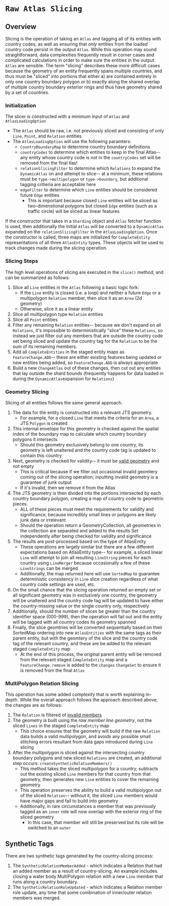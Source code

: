 # `Raw Atlas Slicing`
## Overview
Slicing is the operation of taking an `Atlas` and tagging all of its entities with country codes, as well as ensuring that *only* entities from the loaded country code persist in the output `Atlas`. While this operation may sound straightforward, data complexities frequently result in corner cases and complicated calculations in order to make sure the entities in the output `Atlas` are sensible. The term "slicing" describes these more difficult cases because the geometry of an entity frequently spans multiple countries, and thus must be "sliced" into portions that either a) are contained entirely in only one country boundary polygon or b) exactly along the shared overlap of multiple country boundary exterior rings and thus have geometry shared by a set of countries.  

### Initialization
The slicer is constructed with a minimum input of `Atlas` and `AtlasLoadingOption`
* The `Atlas` should be raw, i.e. not previously sliced and consisting of only `Line`, `Point`, and `Relation` entities
* The `AtlasLoadingOption` will use the following paramters: 
    * `CountryBoundaryMap` to determine country boundary definitions
    * `countryCodes` to determine which entities to keep in the final Atlas-- any entity whose country code is *not* in the `countryCodes` set will be removed from the final tlas!
    * `relationSlicingFilter` to determine which `Relations` to expand the `DynamicAtlas` on and attempt to slice-- at a minimum, these relations must be `type->multipolygon` or `type->boundary`, but additional tagging critieria are acceptable here
    * `edgeFilter` to determine which `Line` entities should be considered future `Edge` entities
	    * This is important because closed `Line` entities will be sliced as two-dimenstional polygons but closed `Edge` entities (such as a traffic circle) will be sliced as linear features

If the constructor that takes in a `Sharding` object and `Atlas` fetcher function is used, then additionally the initial `Atlas` will be converted to a `DynamicAtlas` expanded on the `relationSlicingFilter` in the `AtlasLoadingOption`.
Once the constructor is called, three maps are initialized for `CompleteEntity` representations of all three `AtlasEntity` types. These objects will be used to track changes made during the slicing operation.

### Slicing Steps
The high level operations of slicing are executed in the `slice()` method, and can be summarized as follows:
1. Slice all `Line` entities in the `Atlas` following a basic logic fork:
	* If the `Line` entity is closed (i.e. a loop) and neither a future `Edge` or a multipolygon `Relation` member, then slice it as an `Area` (2d geometry)
	* Otherwise, slice it as a linear entity
2. Slice all multipolygon type `Relation` entities
3. Slice all `Point` entities
4. Filter any remaining `Relation` entities-- because we don't expand on all `Relations`, it's impossible to deterministically "slice" these `Relations`, so instead we just filter out any members that are outside the country code set being sliced and update the country tag for the `Relation` to be the sum of its remaining members.
5. Add all `CompleteEntities` in the staged entity maps as `FeatureChange.ADD`-- these are either existing features being updated or new entities being added, so `FeatureChange.ADD` is always appropriate
6. Build a new `ChangeAtlas` out of these changes, then cut out any entities that lay outside the shard bounds (frequently happens for data loaded in during the `DynamicAtlas`expansion for `Relations`)

### Geometry Slicing
Slicing of all entities follows the same general approach. 
1. The data for the entity is constructed into a relevant JTS geometry. 
    * For example, for a closed `Line` that meets the criteria for an `Area`, a JTS `Polygon` is created
2. This internal envelope for this geometry is checked against the spatial index of the boundary map to calculate which country boundary polygons it intersects
    * Should this geometry exclusively belong to one country, its geometry is left unaltered and the country code tag is updated to contain this country
3. Next, geometry is checked for validity-- it must be [valid geometry](http://www.ogc.org/docs/is/) and not empty
    * This is critical because if we filter out occasional invalid geomtery coming out of the slicing operation; inputting invalid geometry is a guarantee of junk output
    * If it's invalid, then we remove it from the Atlas
4. The JTS geometry is then divided into the portions intersected by each country boundary polygon, creating a map of country code to geometric pieces.
    * ALL of these pieces must meet the requirements for validity and significance, because incredibly small lines or polygons are likely junk data or irrelevant
    * Should the operation return a GeometryCollection, all geometries in the collection are separated and added to the results Set independently after being checked for validity and significance
5. The results are post-processed based on the type of AtlasEntity
    * These operations are largely similar but there are a few different expectations based on AtlasEntity type-- for example, a sliced linear `Line` will attempt to join all resulting `LineString` pieces for each country using `LineMerger` because occasionally a few of these `LineStrings` can be merged
    * Additionally, the map returned here will use `SortedMap` to guarantee deterministic consistency in `Line` slice creation regardless of what country code settings are used, etc.
6. On the small chance that the slicing operation returned an empty set or all significant geometry was in exclusively one country, the geometry will be unaltered and the country code tag will be updated to have either the country-missing value or the single country only, respectively
7. Additionally, should the number of slices be greater than the country identifier space (000-999), then the operation will fail out and the entity will be tagged with all country codes its geometry spanned
8. Finally, the slice geomtries will be converted sequentially based on their SortedMap ordering into new `AtlasEntities` with the same tags as their parent entity, but with the geomtery of the slice and the country code tag of the relevant country, and these are be added to the relevant staged `CompleteEntity` map
    * At the end of this process, the original parent entity will be removed from the relevant staged `CompleteEntity` map and a `FeatureChange.remove` is added to the `changes` `ChangeSet` to ensure it is removed from the final `Atlas`

### MultiPolygon Relation Slicing
This operation has some added complexity that is worth explaining in-depth. While the overall approach follows the approach described above, the changes are as follows:

1. The `Relation` is filtered of [invalid members](https://wiki.openstreetmap.org/wiki/Relation:multipolygon#Members)
2. The geometry is built using the *raw member line geometry*, not the sliced `Lines` in the staged `CompleteEntity` map
    * This choice ensures that the geometry will build if the raw `Relation` data builds a valid multipolygon, and avoids any possible small stitching errors resultant from data gaps introduced during `Line` slicing
3. After the multipolygon is sliced against the intersecting country boundary polygons and new sliced `Relations` are created, an additional step occurs: `createSyntheticRelationMembers()`
    * This method takes the sliced multipolygon for a country, subtracts out the existing sliced `Line` members for that country from that geometry, then generates new `Line` entities to cover the remaining geometry
    * This operation preserves the ability to build a valid multipolygon out of the sliced `Relation`-- without it, the sliced `Line` members would have major gaps and fail to build into geometry
	* Additionally, in rare circumstances a member that was previously tagged as an `inner` role will now overlap with the exterior ring of the sliced geometry
	    * In this case, that member will still be preserved but its role will be switched to an `outer`

## Synthetic Tags
There are two synthetic tags generated by the country-slicing process:
1. The `SyntheticRelationMemberAdded` - which indicates a Relation that had an added member as a result of country-slicing. An example includes closing a water body MultiPolygon relation with a new `Line` member that runs along a country boundary.
2. The `SyntheticRelationRoleUpdated` - which indicates a Relation member role update, any time that some combination of inner/outer relation members was merged.
